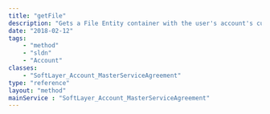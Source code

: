 ```yaml
---
title: "getFile"
description: "Gets a File Entity container with the user's account's current MSA PDF. Gets a translation if one is available. Otherwise, gets the master document. "
date: "2018-02-12"
tags:
    - "method"
    - "sldn"
    - "Account"
classes:
    - "SoftLayer_Account_MasterServiceAgreement"
type: "reference"
layout: "method"
mainService : "SoftLayer_Account_MasterServiceAgreement"
---
```

